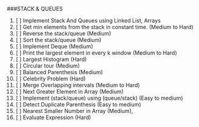 ###STACK & QUEUES

01. [ ] Implement Stack And Queues using Linked List, Arrays
02. [ ] Get min elements from the stack in constant time. (Medium to Hard)
03. [ ] Reverse the stack/queue (Medium)
04. [ ] Sort the stack/queue (Medium)
05. [ ] Implement Deque (Medium)
06. [ ] Print the largest element in every k window (Medium to Hard)
07. [ ] Largest Histogram  (Hard)  
08. [ ] Circular tour (Medium)    
09. [ ] Balanced Parenthesis (Medium)
10. [ ] Celebrity Problem (Hard)
11. [ ] Merge Overlapping intervals (Medium to Hard)
12. [ ] Next Greater Element in Array (Medium)
13. [ ] Implement (stack/queue) using (queue/stack) (Easy to medium)
14. [ ] Detect Duplicate Parenthesis (Easy to medium)
15. [ ] Nearest Smaller Number in Array (Medium), 
16. [ ] Evaluate Expression (Hard)
